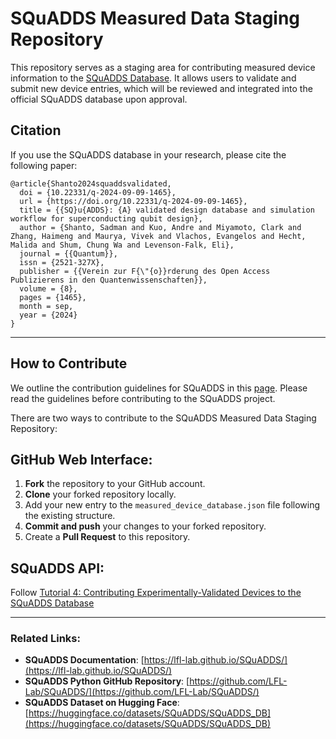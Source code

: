 # SQuADDS Measured Data Staging Repository

This repository serves as a staging area for contributing measured device information to the [SQuADDS Database](https://huggingface.co/datasets/SQuADDS/SQuADDS_DB). It allows users to validate and submit new device entries, which will be reviewed and integrated into the official SQuADDS database upon approval.

## Citation

If you use the SQuADDS database in your research, please cite the following paper:

```
@article{Shanto2024squaddsvalidated,
  doi = {10.22331/q-2024-09-09-1465},
  url = {https://doi.org/10.22331/q-2024-09-09-1465},
  title = {{SQ}u{ADDS}: {A} validated design database and simulation workflow for superconducting qubit design},
  author = {Shanto, Sadman and Kuo, Andre and Miyamoto, Clark and Zhang, Haimeng and Maurya, Vivek and Vlachos, Evangelos and Hecht, Malida and Shum, Chung Wa and Levenson-Falk, Eli},
  journal = {{Quantum}},
  issn = {2521-327X},
  publisher = {{Verein zur F{\"{o}}rderung des Open Access Publizierens in den Quantenwissenschaften}},
  volume = {8},
  pages = {1465},
  month = sep,
  year = {2024}
}
```

---

## How to Contribute

We outline the contribution guidelines for SQuADDS in this [page](https://lfl-lab.github.io/SQuADDS/source/tutorials/Tutorial-3p5_Creating_a_new_dataset.html). Please read the guidelines before contributing to the SQuADDS project.

There are two ways to contribute to the SQuADDS Measured Data Staging Repository:

## GitHub Web Interface:

1. **Fork** the repository to your GitHub account.
2. **Clone** your forked repository locally.
3. Add your new entry to the `measured_device_database.json` file following the existing structure.
4. **Commit and push** your changes to your forked repository.
5. Create a **Pull Request** to this repository.

## SQuADDS API:

Follow [Tutorial 4: Contributing Experimentally-Validated Devices to the SQuADDS Database](https://lfl-lab.github.io/SQuADDS/source/tutorials/Tutorial_4_Contributing_Experimental_Data_to_SQuADDS.html)

---

### Related Links:

- **SQuADDS Documentation**: [https://lfl-lab.github.io/SQuADDS/](https://lfl-lab.github.io/SQuADDS/)
- **SQuADDS Python GitHub Repository**: [https://github.com/LFL-Lab/SQuADDS/](https://github.com/LFL-Lab/SQuADDS/)
- **SQuADDS Dataset on Hugging Face**: [https://huggingface.co/datasets/SQuADDS/SQuADDS_DB](https://huggingface.co/datasets/SQuADDS/SQuADDS_DB)
